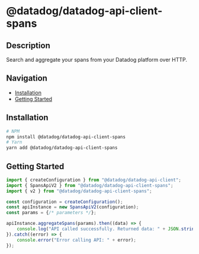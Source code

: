 # @datadog/datadog-api-client-spans

## Description

Search and aggregate your spans from your Datadog platform over HTTP.

## Navigation

- [Installation](#installation)
- [Getting Started](#getting-started)

## Installation

```sh
# NPM
npm install @datadog/datadog-api-client-spans
# Yarn
yarn add @datadog/datadog-api-client-spans
```

## Getting Started
```ts
import { createConfiguration } from "@datadog/datadog-api-client";
import { SpansApiV2 } from "@datadog/datadog-api-client-spans";
import { v2 } from "@datadog/datadog-api-client-spans";

const configuration = createConfiguration();
const apiInstance = new SpansApiV2(configuration);
const params = {/* parameters */};

apiInstance.aggregateSpans(params).then((data) => {
    console.log("API called successfully. Returned data: " + JSON.stringify(data));
}).catch((error) => {
    console.error("Error calling API: " + error);
});
```